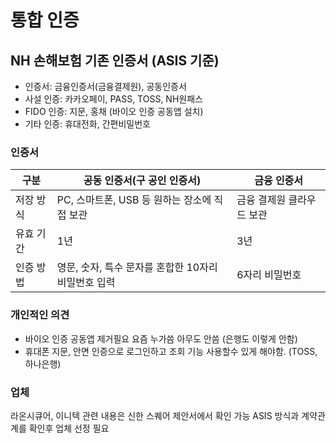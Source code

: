 # 통합 인증

## NH 손해보험 기존 인증서 (ASIS 기준)
- 인증서: 금융인증서(금융결제원), 공동인증서
- 사설 인증: 카카오페이, PASS, TOSS, NH원패스
- FIDO 인증: 지문, 홍채 (바이오 인증 공동앱 설치)
- 기타 인증: 휴대전화, 간편비밀번호


### 인증서  
|구분|공동 인증서(구 공인 인증서)|금융 인증서|
| --| --| --|
|저장 방식|PC, 스마트폰, USB 등 원하는 장소에 직접 보관|금융 결제원 클라우드 보관|
|유효 기간|1년|3년|
|인증 방법|영문, 숫자, 특수 문자를 혼합한 10자리 비밀번호 입력|6자리 비밀번호|


### 개인적인 의견
-  바이오 인증 공동앱 제거필요 요즘 누가씀 아무도 안씀 (은행도 이렇게 안함)
-  휴대폰 지문, 안면 인증으로 로그인하고 조회 기능 사용할수 있게 해야함. (TOSS, 하나은행)

### 업체 
라온시큐어, 이니텍 관련 내용은 신한 스퀘어 제안서에서 확인 가능 
ASIS 방식과 계약관계를 확인후 업체 선정 필요

